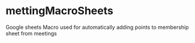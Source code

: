 # mettingMacroSheets
Google sheets Macro used for automatically adding points to membership sheet from meetings
